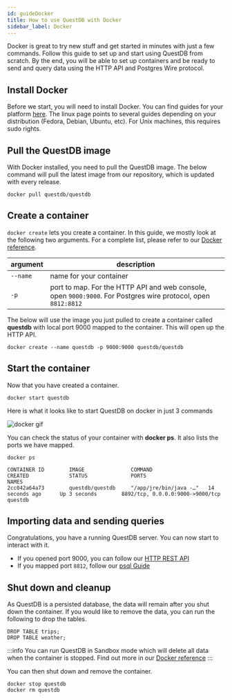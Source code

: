 ```yaml
---
id: guideDocker
title: How to use QuestDB with Docker
sidebar_label: Docker
---
```


Docker is great to try new stuff and get started in minutes with just a few
commands. Follow this guide to set up and start using QuestDB from scratch. By
the end, you will be able to set up containers and be ready to send and query
data using the HTTP API and Postgres Wire protocol.

## Install Docker

Before we start, you will need to install Docker. You can find guides for your
platform [here](https://docs.docker.com/get-docker/). The linux page points to
several guides depending on your distribution (Fedora, Debian, Ubuntu, etc). For
Unix machines, this requires sudo rights.

## Pull the QuestDB image

With Docker installed, you need to pull the QuestDB image. The below command
will pull the latest image from our repository, which is updated with every
release.

```questdb-sql title="Pull the latest image"
docker pull questdb/questdb
```

## Create a container

`docker create` lets you create a container. In this guide, we mostly look at
the following two arguments. For a complete list, please refer to our
[Docker reference](dockerReference.md).

| argument | description                                                                                                   |
| -------- | ------------------------------------------------------------------------------------------------------------- |
| `--name` | name for your container                                                                                       |
| `-p`     | port to map. For the HTTP API and web console, open `9000:9000`. For Postgres wire protocol, open `8812:8812` |

The below will use the image you just pulled to create a container called
**questdb** with local port 9000 mapped to the container. This will open up the
HTTP API.

```questdb-sql title="Create a container"
docker create --name questdb -p 9000:9000 questdb/questdb
```

## Start the container

Now that you have created a container.

```questdb-sql title="Start the container"
docker start questdb
```

Here is what it looks like to start QuestDB on docker in just 3 commands

![docker gif](/img/doc/dockerCinema.gif)

You can check the status of your container with **docker ps**. It also lists the
ports we have mapped.

```questdb-sql title="Check existing containers"
docker ps
```

```script
CONTAINER ID        IMAGE               COMMAND                  CREATED             STATUS              PORTS                              NAMES
2cc042a64a73        questdb/questdb     "/app/jre/bin/java -…"   14 seconds ago      Up 3 seconds        8892/tcp, 0.0.0.0:9000->9000/tcp   questdb
```

## Importing data and sending queries

Congratulations, you have a running QuestDB server. You can now start to
interact with it.

- If you opened port 9000, you can follow our [HTTP REST API](guidePSQL.md)
- If you mapped port `8812`, follow our [psql Guide](guidePSQL.md)

## Shut down and cleanup

As QuestDB is a persisted database, the data will remain after you shut down the
container. If you would like to remove the data, you can run the following to
drop the tables.

```questdb-sql title="Remove tables"
DROP TABLE trips;
DROP TABLE weather;
```

:::info
You can run QuestDB in Sandbox mode which will delete all data when the
container is stopped. Find out more in our
[Docker reference](dockerReference.md)
:::

You can then shut down and remove the container.

```questdb-sql title="Stop and remove the container"
docker stop questdb
docker rm questdb
```
